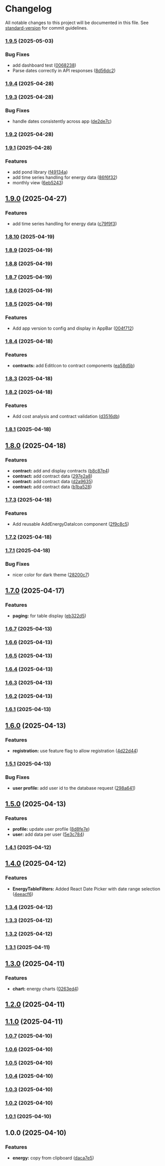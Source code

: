 # Changelog

All notable changes to this project will be documented in this file. See [standard-version](https://github.com/conventional-changelog/standard-version) for commit guidelines.

### [1.9.5](https://github.com/dachrisch/energy.consumption/compare/v1.9.4...v1.9.5) (2025-05-03)


### Bug Fixes

* add dashboard test ([0068238](https://github.com/dachrisch/energy.consumption/commit/0068238c6099f320e59035d6162bd8279f97841e))
* Parse dates correctly in API responses ([8d56dc2](https://github.com/dachrisch/energy.consumption/commit/8d56dc26b21ac239d333bc0df9dfcda6e764db3d))

### [1.9.4](https://github.com/dachrisch/energy.consumption/compare/v1.9.3...v1.9.4) (2025-04-28)

### [1.9.3](https://github.com/dachrisch/energy.consumption/compare/v1.9.2...v1.9.3) (2025-04-28)


### Bug Fixes

* handle dates consistently across app ([de2de7c](https://github.com/dachrisch/energy.consumption/commit/de2de7c2aeae21c6df24b6549387a1a6fdf074fb))

### [1.9.2](https://github.com/dachrisch/energy.consumption/compare/v1.9.1...v1.9.2) (2025-04-28)

### [1.9.1](https://github.com/dachrisch/energy.consumption/compare/v1.8.10...v1.9.1) (2025-04-28)


### Features

* add pond library ([f49134a](https://github.com/dachrisch/energy.consumption/commit/f49134ae3ae58e8a4e93ef246e9defc135bdd494))
* add time series handling for energy data ([86f6f32](https://github.com/dachrisch/energy.consumption/commit/86f6f3257f1ade14d139538bde349d9262c449b8))
* monthly view ([6eb5243](https://github.com/dachrisch/energy.consumption/commit/6eb5243e93f47ed608960da722bac846646e16bd))

## [1.9.0](https://github.com/dachrisch/energy.consumption/compare/v1.8.10...v1.9.0) (2025-04-27)


### Features

* add time series handling for energy data ([c79f9f3](https://github.com/dachrisch/energy.consumption/commit/c79f9f3423e5354d42388df5d68a3bc3506de003))

### [1.8.10](https://github.com/dachrisch/energy.consumption/compare/v1.8.9...v1.8.10) (2025-04-19)

### [1.8.9](https://github.com/dachrisch/energy.consumption/compare/v1.8.8...v1.8.9) (2025-04-19)

### [1.8.8](https://github.com/dachrisch/energy.consumption/compare/v1.8.7...v1.8.8) (2025-04-19)

### [1.8.7](https://github.com/dachrisch/energy.consumption/compare/v1.8.6...v1.8.7) (2025-04-19)

### [1.8.6](https://github.com/dachrisch/energy.consumption/compare/v1.8.5...v1.8.6) (2025-04-19)

### [1.8.5](https://github.com/dachrisch/energy.consumption/compare/v1.8.4...v1.8.5) (2025-04-19)


### Features

* Add app version to config and display in AppBar ([004f712](https://github.com/dachrisch/energy.consumption/commit/004f712cf2ff15f9dcc4ebfe3b6381c8121c7f17))

### [1.8.4](https://github.com/dachrisch/energy.consumption/compare/v1.8.3...v1.8.4) (2025-04-18)


### Features

* **contracts:** add EditIcon to contract components ([ea58d5b](https://github.com/dachrisch/energy.consumption/commit/ea58d5bae79c790928b6d203605f6345c4258630))

### [1.8.3](https://github.com/dachrisch/energy.consumption/compare/v1.8.2...v1.8.3) (2025-04-18)

### [1.8.2](https://github.com/dachrisch/energy.consumption/compare/v1.8.1...v1.8.2) (2025-04-18)


### Features

* Add cost analysis and contract validation ([d3516db](https://github.com/dachrisch/energy.consumption/commit/d3516db02c492bb272fdfce808a1eabd59b6cdfa))

### [1.8.1](https://github.com/dachrisch/energy.consumption/compare/v1.8.0...v1.8.1) (2025-04-18)

## [1.8.0](https://github.com/dachrisch/energy.consumption/compare/v1.7.3...v1.8.0) (2025-04-18)


### Features

* **contract:** add and display contracts ([b8c87e4](https://github.com/dachrisch/energy.consumption/commit/b8c87e428c73536822fa94c339be2f060506ac42))
* **contract:** add contract data ([297e2a8](https://github.com/dachrisch/energy.consumption/commit/297e2a8b71cf7f1727382eadc329349a3f9b9b77))
* **contract:** add contract data ([d2a9635](https://github.com/dachrisch/energy.consumption/commit/d2a9635c6c9876da163f27a0ad24acb86390b004))
* **contract:** add contract data ([b1ba528](https://github.com/dachrisch/energy.consumption/commit/b1ba5281eda9d322e5eca9b0b0b223df45bb20a7))

### [1.7.3](https://github.com/dachrisch/energy.consumption/compare/v1.7.2...v1.7.3) (2025-04-18)


### Features

* Add reusable AddEnergyDataIcon component ([2f9c8c5](https://github.com/dachrisch/energy.consumption/commit/2f9c8c565a0b9471956a72965e8f8befea742aee))

### [1.7.2](https://github.com/dachrisch/energy.consumption/compare/v1.7.1...v1.7.2) (2025-04-18)

### [1.7.1](https://github.com/dachrisch/energy.consumption/compare/v1.7.0...v1.7.1) (2025-04-18)


### Bug Fixes

* nicer color for dark theme ([28200c7](https://github.com/dachrisch/energy.consumption/commit/28200c758e30779f2f6ee8a453a55384bd506dbb))

## [1.7.0](https://github.com/dachrisch/energy.consumption/compare/v1.6.7...v1.7.0) (2025-04-17)


### Features

* **paging:** for table display ([eb322d5](https://github.com/dachrisch/energy.consumption/commit/eb322d5289b77b2c7edf981dddeaeca83486d2f3))

### [1.6.7](https://github.com/dachrisch/energy.consumption/compare/v1.6.6...v1.6.7) (2025-04-13)

### [1.6.6](https://github.com/dachrisch/energy.consumption/compare/v1.6.5...v1.6.6) (2025-04-13)

### [1.6.5](https://github.com/dachrisch/energy.consumption/compare/v1.6.4...v1.6.5) (2025-04-13)

### [1.6.4](https://github.com/dachrisch/energy.consumption/compare/v1.6.3...v1.6.4) (2025-04-13)

### [1.6.3](https://github.com/dachrisch/energy.consumption/compare/v1.6.2...v1.6.3) (2025-04-13)

### [1.6.2](https://github.com/dachrisch/energy.consumption/compare/v1.6.1...v1.6.2) (2025-04-13)

### [1.6.1](https://github.com/dachrisch/energy.consumption/compare/v1.6.0...v1.6.1) (2025-04-13)

## [1.6.0](https://github.com/dachrisch/energy.consumption/compare/v1.5.1...v1.6.0) (2025-04-13)


### Features

* **registration:** use feature flag to allow registration ([4d22d44](https://github.com/dachrisch/energy.consumption/commit/4d22d44a025d40057f953732170e073f3e54d21f))

### [1.5.1](https://github.com/dachrisch/energy.consumption/compare/v1.5.0...v1.5.1) (2025-04-13)


### Bug Fixes

* **user profile:** add user id to the database request ([298a641](https://github.com/dachrisch/energy.consumption/commit/298a641f2a18f3888d4190eb20dff453d2f667b2))

## [1.5.0](https://github.com/dachrisch/energy.consumption/compare/v1.4.1...v1.5.0) (2025-04-13)


### Features

* **profile:** update user profile ([8d8fe7e](https://github.com/dachrisch/energy.consumption/commit/8d8fe7e67175e702ff939098c93211954e3f6e75))
* **user:** add data per user ([5e3c784](https://github.com/dachrisch/energy.consumption/commit/5e3c7844ff83e923d827e2b4982a2e9084437a57))

### [1.4.1](https://github.com/dachrisch/energy.consumption/compare/v1.4.0...v1.4.1) (2025-04-12)

## [1.4.0](https://github.com/dachrisch/energy.consumption/compare/v1.3.4...v1.4.0) (2025-04-12)


### Features

* **EnergyTableFilters:** Added React Date Picker with date range selection ([4eeacf6](https://github.com/dachrisch/energy.consumption/commit/4eeacf6a4faf783bb2c39259b1698d6b9a2e507d))

### [1.3.4](https://github.com/dachrisch/energy.consumption/compare/v1.3.3...v1.3.4) (2025-04-12)

### [1.3.3](https://github.com/dachrisch/energy.consumption/compare/v1.3.2...v1.3.3) (2025-04-12)

### [1.3.2](https://github.com/dachrisch/energy.consumption/compare/v1.3.1...v1.3.2) (2025-04-12)

### [1.3.1](https://github.com/dachrisch/energy.consumption/compare/v1.3.0...v1.3.1) (2025-04-11)

## [1.3.0](https://github.com/dachrisch/energy.consumption/compare/v1.2.0...v1.3.0) (2025-04-11)


### Features

* **chart:** energy charts ([0263ed4](https://github.com/dachrisch/energy.consumption/commit/0263ed419da75a29688aaa83d0f3a9aaeda24888))

## [1.2.0](https://github.com/dachrisch/energy.consumption/compare/v1.1.0...v1.2.0) (2025-04-11)

## [1.1.0](https://github.com/dachrisch/energy.consumption/compare/v1.0.7...v1.1.0) (2025-04-11)

### [1.0.7](https://github.com/dachrisch/energy.consumption/compare/v1.0.6...v1.0.7) (2025-04-10)

### [1.0.6](https://github.com/dachrisch/energy.consumption/compare/v1.0.5...v1.0.6) (2025-04-10)

### [1.0.5](https://github.com/dachrisch/energy.consumption/compare/v1.0.4...v1.0.5) (2025-04-10)

### [1.0.4](https://github.com/dachrisch/energy.consumption/compare/v1.0.3...v1.0.4) (2025-04-10)

### [1.0.3](https://github.com/dachrisch/energy.consumption/compare/v1.0.2...v1.0.3) (2025-04-10)

### [1.0.2](https://github.com/dachrisch/energy.consumption/compare/v1.0.1...v1.0.2) (2025-04-10)

### [1.0.1](https://github.com/dachrisch/energy.consumption/compare/v1.0.0...v1.0.1) (2025-04-10)

## 1.0.0 (2025-04-10)


### Features

* **energy:** copy from clipboard ([daca7e5](https://github.com/dachrisch/energy.consumption/commit/daca7e5847fbd2d9bed6407841d08a08ad8ff166))
